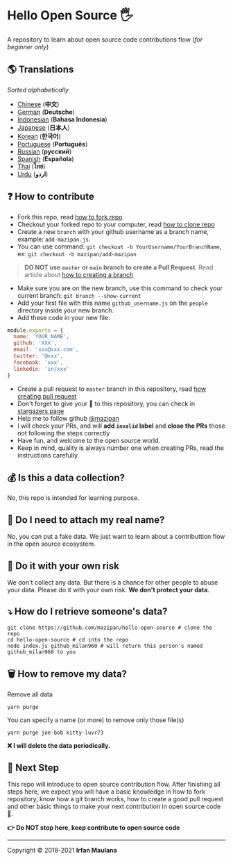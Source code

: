﻿# Hello Open Source 🖐️

A repository to learn about open source code contributions flow (_for beginner only_)

## 🌎 Translations

_Sorted alphabetically_

- [Chinese](./translations/README-CHI.md) (**中文**)
- [German](./translations/README-DE.md) (**Deutsche**)
- [Indonesian](./translations/README-ID.md) (**Bahasa Indonesia**)
- [Japanese](./translations/README-JP.md) (**日本人**)
- [Korean](./translations/README-KR.md) (**한국어**)
- [Portuguese](./translations/README-PT-BR.md) (**Português**)
- [Russian](./translations/README-RU.md) (**русский**)
- [Spanish](./translations/README-ES.md) (**Española**)
- [Thai](./translations/README-TH.md) (**ไทย**)
- [Urdu](./translations/README-UR.md) (**اردو**)

## ❓ How to contribute

- Fork this repo, read [how to fork repo](https://help.github.com/articles/fork-a-repo/)
- Checkout your forked repo to your computer, read [how to clone repo](https://docs.github.com/en/github/creating-cloning-and-archiving-repositories/cloning-a-repository)
- Create a new `branch` with your github username as a branch name, example: `add-mazipan.js`.
- You can use command: `git checkout -b YourUsername/YourBranchName`, ex: `git checkout -b mazipan/add-mazipan`

> **DO NOT use `master` or `main` branch to create a Pull Request**.
> Read article about [how to creating a branch](https://help.github.com/articles/creating-and-deleting-branches-within-your-repository/)

- Make sure you are on the new branch, use this command to check your current branch: `git branch --show-current`
- Add your first file with this name `github_username.js` on the `people` directory inside your new branch.
- Add these code in your new file:

```js
module.exports = {
  name: 'YOUR_NAME',
  github: 'XXX',
  email: 'xxx@xxx.com',
  twitter: '@xxx',
  facebook: 'xxx',
  linkedin: 'in/xxx'
}
```

- Create a pull request to `master` branch in this repository, read [how creating pull request](https://help.github.com/articles/creating-a-pull-request/)
- Don't forget to give your 🌟 to this repository, you can check in [stargazers page](https://github.com/mazipan/hello-open-source/stargazers)
- Help me to follow github [@mazipan](https://github.com/mazipan)
- I will check your PRs, and will **add `invalid` label** and **close the PRs** those not following the steps correctly
- Have fun, and welcome to the open source world.
- Keep in mind, quality is always number one when creating PRs, read the instructions carefully.

## 💰 Is this a data collection?

No, this repo is intended for learning purpose.

## 🥶 Do I need to attach my real name?

No, you can put a fake data.
We just want to learn about a contributtion flow in the open source ecosystem.

## 🙈 Do it with your own risk

We don't collect any data.
But there is a chance for other people to abuse your data.
Please do it with your own risk.
**We don't protect your data**.

## ⤵️ How do I retrieve someone's data?

```shell
git clone https://github.com/mazipan/hello-open-source # clone the repo
cd hello-open-source # cd into the repo
node index.js github_milan960 # will return this person's named github_milan960 to you
```

## 🗑️ How to remove my data?

Remove all data

```shell
yarn purge
```

You can specify a name (or more) to remove only those file(s)

```shell
yarn purge joe-bob kitty-luvr73
```

**❌ I will delete the data periodically.**

## 🚶 Next Step

This repo will introduce to open source contribution flow.
After finishing all steps here, we expect you will have a basic knowledge in how to fork repository, know how a git branch works, how to create a good pull request and other basic things to make your next contribution in open source code 🥳.

**👉 Do NOT stop here, keep contribute to open source code**

---

Copyright © 2018-2021 **Irfan Maulana**
